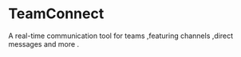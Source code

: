 # TeamConnect
A real-time communication tool  for teams ,featuring channels ,direct messages and more .
